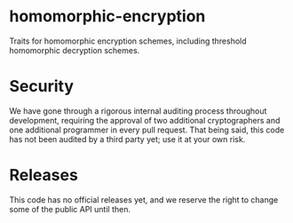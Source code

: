 # homomorphic-encryption
Traits for homomorphic encryption schemes, including threshold homomorphic decryption schemes. 

# Security
We have gone through a rigorous internal auditing process throughout development, requiring the approval of two additional cryptographers and one additional programmer in every pull request.
That being said, this code has not been audited by a third party yet; use it at your own risk.

# Releases
This code has no official releases yet, and we reserve the right to change some of the public API until then.
